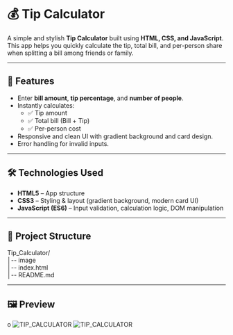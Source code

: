 # 💰 Tip Calculator  

A simple and stylish **Tip Calculator** built using **HTML, CSS, and JavaScript**.  
This app helps you quickly calculate the tip, total bill, and per-person share when splitting a bill among friends or family.  

---

## 🚀 Features
- Enter **bill amount**, **tip percentage**, and **number of people**.  
- Instantly calculates:
  - ✅ Tip amount  
  - ✅ Total bill (Bill + Tip)  
  - ✅ Per-person cost  
- Responsive and clean UI with gradient background and card design.  
- Error handling for invalid inputs.  

---

## 🛠️ Technologies Used
- **HTML5** – App structure  
- **CSS3** – Styling & layout (gradient background, modern card UI)  
- **JavaScript (ES6)** – Input validation, calculation logic, DOM manipulation  

---

## 📂 Project Structure
Tip_Calculator/<br>
│-- image <br>
│-- index.html<br>
│-- README.md

---

## 🖼️ Preview  
o
![TIP_CALCULATOR](images/SS_tip1.png.png)
![TIP_CALCULATOR](images/SS_tip2.png.png)